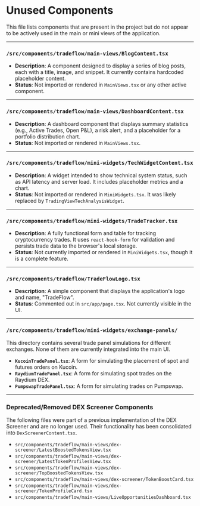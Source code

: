 # Unused Components

This file lists components that are present in the project but do not appear to be actively used in the main or mini views of the application.

---

### `/src/components/tradeflow/main-views/BlogContent.tsx`

- **Description**: A component designed to display a series of blog posts, each with a title, image, and snippet. It currently contains hardcoded placeholder content.
- **Status**: Not imported or rendered in `MainViews.tsx` or any other active component.

---

### `/src/components/tradeflow/main-views/DashboardContent.tsx`

- **Description**: A dashboard component that displays summary statistics (e.g., Active Trades, Open P&L), a risk alert, and a placeholder for a portfolio distribution chart.
- **Status**: Not imported or rendered in `MainViews.tsx`.

---

### `/src/components/tradeflow/mini-widgets/TechWidgetContent.tsx`

- **Description**: A widget intended to show technical system status, such as API latency and server load. It includes placeholder metrics and a chart.
- **Status**: Not imported or rendered in `MiniWidgets.tsx`. It was likely replaced by `TradingViewTechAnalysisWidget`.

---

### `/src/components/tradeflow/mini-widgets/TradeTracker.tsx`

- **Description**: A fully functional form and table for tracking cryptocurrency trades. It uses `react-hook-form` for validation and persists trade data to the browser's local storage.
- **Status**: Not currently imported or rendered in `MiniWidgets.tsx`, though it is a complete feature.

---

### `/src/components/tradeflow/TradeFlowLogo.tsx`

- **Description**: A simple component that displays the application's logo and name, "TradeFlow".
- **Status**: Commented out in `src/app/page.tsx`. Not currently visible in the UI.

---

### `/src/components/tradeflow/mini-widgets/exchange-panels/`

This directory contains several trade panel simulations for different exchanges. None of them are currently integrated into the main UI.

- **`KucoinTradePanel.tsx`**: A form for simulating the placement of spot and futures orders on Kucoin.
- **`RaydiumTradePanel.tsx`**: A form for simulating spot trades on the Raydium DEX.
- **`PumpswapTradePanel.tsx`**: A form for simulating trades on Pumpswap.

---
### Deprecated/Removed DEX Screener Components

The following files were part of a previous implementation of the DEX Screener and are no longer used. Their functionality has been consolidated into `DexScreenerContent.tsx`.

- `src/components/tradeflow/main-views/dex-screener/LatestBoostedTokensView.tsx`
- `src/components/tradeflow/main-views/dex-screener/LatestTokenProfilesView.tsx`
- `src/components/tradeflow/main-views/dex-screener/TopBoostedTokensView.tsx`
- `src/components/tradeflow/main-views/dex-screener/TokenBoostCard.tsx`
- `src/components/tradeflow/main-views/dex-screener/TokenProfileCard.tsx`
- `src/components/tradeflow/main-views/LiveOpportunitiesDashboard.tsx`
